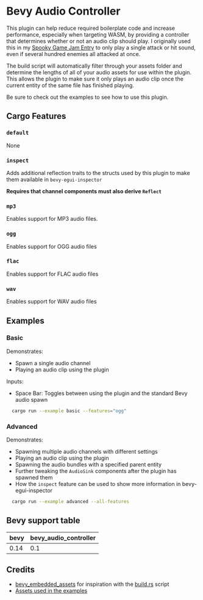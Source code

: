 # Bevy Audio Controller

<!--
[![license](https://img.shields.io/crates/l/bevy_audio_controller)](https://github.com/TurtIeSocks/bevy_audio_controller#license) -->

This plugin can help reduce required boilerplate code and increase performance, especially when targeting WASM, by providing a controller that determines whether or not an audio clip should play. I originally used this in my [Spooky Game Jam Entry](https://turtiesocks.github.io/pumpkin-palooza/) to only play a single attack or hit sound, even if several hundred enemies all attacked at once.

The build script will automatically filter through your assets folder and determine the lengths of all of your audio assets for use within the plugin. This allows the plugin to make sure it only plays an audio clip once the current entity of the same file has finished playing.

Be sure to check out the examples to see how to use this plugin.

## Cargo Features

### `default`

None

### `inspect`

Adds additional reflection traits to the structs used by this plugin to make them available in `bevy-egui-inspector`

**Requires that channel components must also derive `Reflect`**

### `mp3`

Enables support for MP3 audio files.

### `ogg`

Enables support for OGG audio files

### `flac`

Enables support for FLAC audio files

### `wav`

Enables support for WAV audio files

## Examples

### Basic

Demonstrates:

- Spawn a single audio channel
- Playing an audio clip using the plugin

Inputs:

- Space Bar: Toggles between using the plugin and the standard Bevy audio spawn

```sh
  cargo run --example basic --features="ogg"
```

### Advanced

Demonstrates:

- Spawning multiple audio channels with different settings
- Playing an audio clip using the plugin
- Spawning the audio bundles with a specified parent entity
- Further tweaking the `AudioSink` components after the plugin has spawned them
- How the `inspect` feature can be used to show more information in bevy-egui-inspector

```sh
  cargo run --example advanced --all-features
```

## Bevy support table

| bevy | bevy_audio_controller |
| ---- | --------------------- |
| 0.14 | 0.1                   |

## Credits

- [bevy_embedded_assets](https://github.com/vleue/bevy_embedded_assets/tree/main) for inspiration with the [build.rs](./build.rs) script
- [Assets used in the examples](https://yourpalrob.itch.io/)
